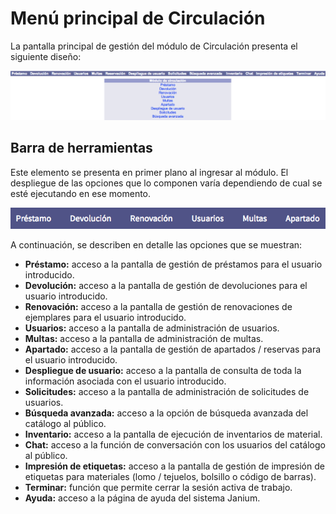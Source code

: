 # Menú principal de Circulación

La pantalla principal de gestión del módulo de Circulación presenta el siguiente diseño:

![](Menu_principal.png)

## Barra de herramientas

Este elemento se presenta en primer plano al ingresar al módulo. El despliegue de las opciones que lo componen varía dependiendo de cual se esté ejecutando en ese momento.

![](Barra_herramientas4.png)

A continuación, se describen en detalle las opciones que se muestran:

-   **Préstamo:** acceso a la pantalla de gestión de préstamos para el usuario introducido.
-   **Devolución:** acceso a la pantalla de gestión de devoluciones para el usuario introducido.
-   **Renovación:** acceso a la pantalla de gestión de renovaciones de ejemplares para el usuario introducido.
-   **Usuarios:** acceso a la pantalla de administración de usuarios.
-   **Multas:** acceso a la pantalla de administración de multas.
-   **Apartado:** acceso a la pantalla de gestión de apartados / reservas para el usuario introducido.
-   **Despliegue de usuario:** acceso a la pantalla de consulta de toda la información asociada con el usuario introducido.
-   **Solicitudes:** acceso a la pantalla de administración de solicitudes de usuarios.
-   **Búsqueda avanzada:** acceso a la opción de búsqueda avanzada del catálogo al público.
-   **Inventario:** acceso a la pantalla de ejecución de inventarios de material.
-   **Chat:** acceso a la función de conversación con los usuarios del catálogo al público.
-   **Impresión de etiquetas:** acceso a la pantalla de gestión de impresión de etiquetas para materiales (lomo / tejuelos, bolsillo o código de barras).
-   **Terminar:** función que permite cerrar la sesión activa de trabajo.
-   **Ayuda:** acceso a la página de ayuda del sistema Janium.